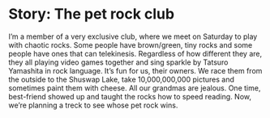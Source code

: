 # Story: The pet rock club

I’m a member of a very exclusive club, where we meet on Saturday to play with chaotic rocks. Some people have brown/green, tiny rocks and some people have ones that can telekinesis. Regardless of how different they are, they all playing video games together and sing sparkle by Tatsuro Yamashita in rock language. It’s fun for us, their owners. We race them from the outside to the Shuswap Lake, take 10,000,000,000 pictures and sometimes paint them with cheese. All our grandmas are jealous. One time, best-friend showed up and taught the rocks how to speed reading. Now, we’re planning a treck to see whose pet rock wins.

